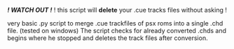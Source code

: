 **_! WATCH OUT !_**
! this script will **delete** your .cue tracks files without asking !


very basic .py script to merge .cue trackfiles of psx roms into a single .chd file. (tested on windows)
The script checks for already converted .chds and begins where he stopped and deletes the track files after conversion.
